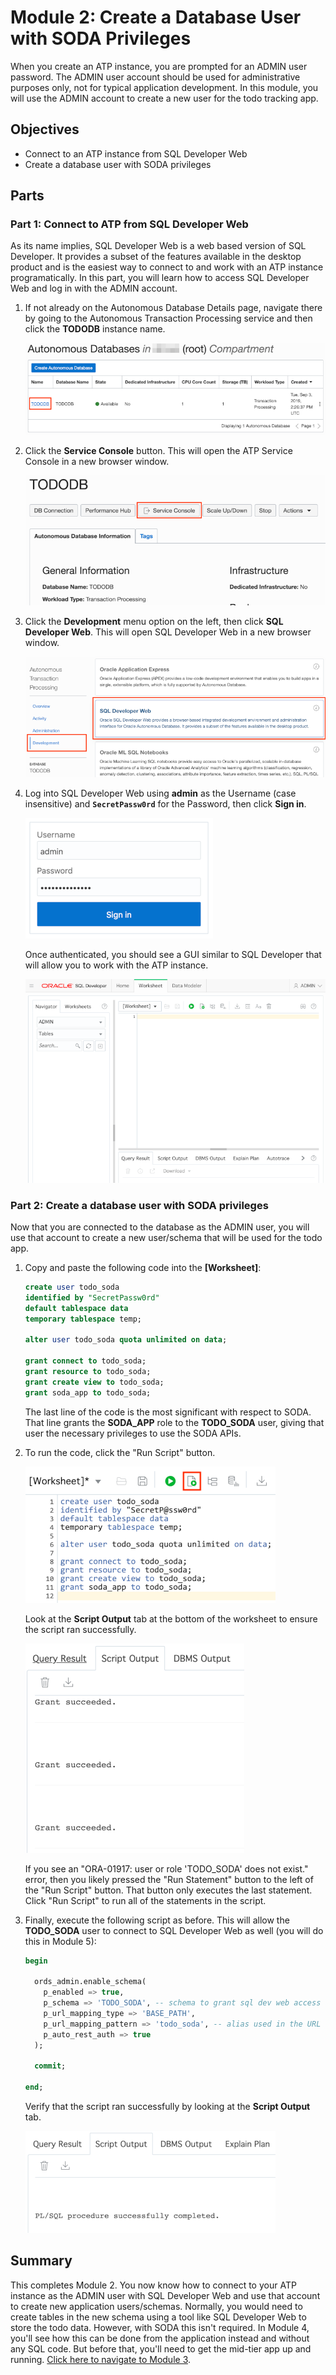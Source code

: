 # Module 2: Create a Database User with SODA Privileges

When you create an ATP instance, you are prompted for an ADMIN user password. The ADMIN user account should be used for administrative purposes only, not for typical application development. In this module, you will use the ADMIN account to create a new user for the todo tracking app.

## Objectives

* Connect to an ATP instance from SQL Developer Web
* Create a database user with SODA privileges

## Parts

### **Part 1**: Connect to ATP from SQL Developer Web

As its name implies, SQL Developer Web is a web based version of SQL Developer. It provides a subset of the features available in the desktop product and is the easiest way to connect to and work with an ATP instance programatically. In this part, you will learn how to access SQL Developer Web and log in with the ADMIN account.

1.  If not already on the Autonomous Database Details page, navigate there by going to the Autonomous Transaction Processing service and then click the **TODODB** instance name. 

    ![select atp instance](images/2/select-atp-instance.png)

2.  Click the **Service Console** button. This will open the ATP Service Console in a new browser window.

    ![click service console](images/2/click-service-console.png)

3.  Click the **Development** menu option on the left, then click **SQL Developer Web**. This will open SQL Developer Web in a new browser window.

    ![click development then sql dev web](images/2/click-development-sql-dev-web.png)

4.  Log into SQL Developer Web using **admin** as the Username (case insensitive) and **`SecretPassw0rd`** for the Password, then click **Sign in**.

    ![click service console](images/2/sql-dev-web-auth.png)

    Once authenticated, you should see a GUI similar to SQL Developer that will allow you to work with the ATP instance.

    ![click service console](images/2/sql-dev-web.png)

### **Part 2**: Create a database user with SODA privileges

Now that you are connected to the database as the ADMIN user, you will use that account to create a new user/schema that will be used for the todo app. 

1.  Copy and paste the following code into the **[Worksheet]**:

    ```sql
    create user todo_soda 
    identified by "SecretPassw0rd"
    default tablespace data
    temporary tablespace temp;

    alter user todo_soda quota unlimited on data;
  
    grant connect to todo_soda;
    grant resource to todo_soda;
    grant create view to todo_soda;
    grant soda_app to todo_soda;
    ```

    The last line of the code is the most significant with respect to SODA. That line grants the **SODA_APP** role to the **TODO_SODA** user, giving that user the necessary privileges to use the SODA APIs.

2.  To run the code, click the "Run Script" button.

    ![run script](images/2/run-script.png)

    Look at the **Script Output** tab at the bottom of the worksheet to ensure the script ran successfully.

    ![run script](images/2/script-output.png)

    If you see an "ORA-01917: user or role 'TODO_SODA' does not exist." error, then you likely pressed the "Run Statement" button to the left of the "Run Script" button. That button only executes the last statement. Click "Run Script" to run all of the statements in the script.

3.  Finally, execute the following script as before. This will allow the **TODO_SODA** user to connect to SQL Developer Web as well (you will do this in Module 5):

    ```sql
    begin

      ords_admin.enable_schema(
        p_enabled => true,
        p_schema => 'TODO_SODA', -- schema to grant sql dev web access
        p_url_mapping_type => 'BASE_PATH',
        p_url_mapping_pattern => 'todo_soda', -- alias used in the URL for access
        p_auto_rest_auth => true
      );

      commit;
      
    end;
    ```
   
    Verify that the script ran successfully by looking at the **Script Output** tab.
 
    ![run script](images/2/script-output-2.png)

## Summary

This completes Module 2. You now know how to connect to your ATP instance as the ADMIN user with SQL Developer Web and use that account to create new application users/schemas. Normally, you would need to create tables in the new schema using a tool like SQL Developer Web to store the todo data. However, with SODA this isn't required. In Module 4, you'll see how this can be done from the application instead and without any SQL code. But before that, you'll need to get the mid-tier app up and running. [Click here to navigate to Module 3](3-package-the-todo-app-to-run-locally.md).
